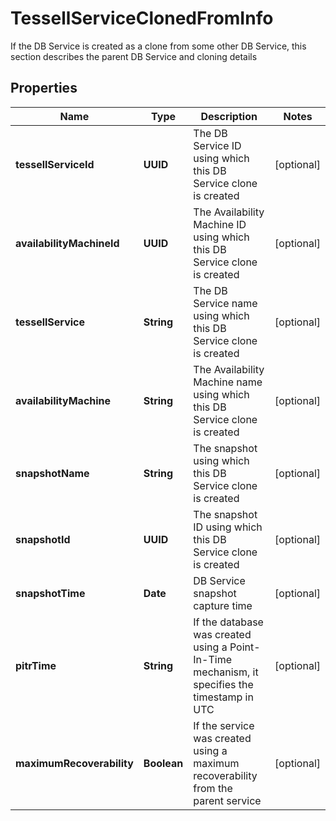 

# TessellServiceClonedFromInfo

If the DB Service is created as a clone from some other DB Service, this section describes the parent DB Service and cloning details

## Properties

Name | Type | Description | Notes
------------ | ------------- | ------------- | -------------
**tessellServiceId** | **UUID** | The DB Service ID using which this DB Service clone is created |  [optional]
**availabilityMachineId** | **UUID** | The Availability Machine ID using which this DB Service clone is created |  [optional]
**tessellService** | **String** | The DB Service name using which this DB Service clone is created |  [optional]
**availabilityMachine** | **String** | The Availability Machine name using which this DB Service clone is created |  [optional]
**snapshotName** | **String** | The snapshot using which this DB Service clone is created |  [optional]
**snapshotId** | **UUID** | The snapshot ID using which this DB Service clone is created |  [optional]
**snapshotTime** | **Date** | DB Service snapshot capture time |  [optional]
**pitrTime** | **String** | If the database was created using a Point-In-Time mechanism, it specifies the timestamp in UTC |  [optional]
**maximumRecoverability** | **Boolean** | If the service was created using a maximum recoverability from the parent service |  [optional]



